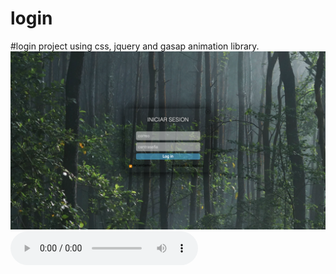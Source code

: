 # login
#login project using css, jquery and gasap animation library.
![image info](./login-image.png)
![mp3 info](./login-video.mp3)
